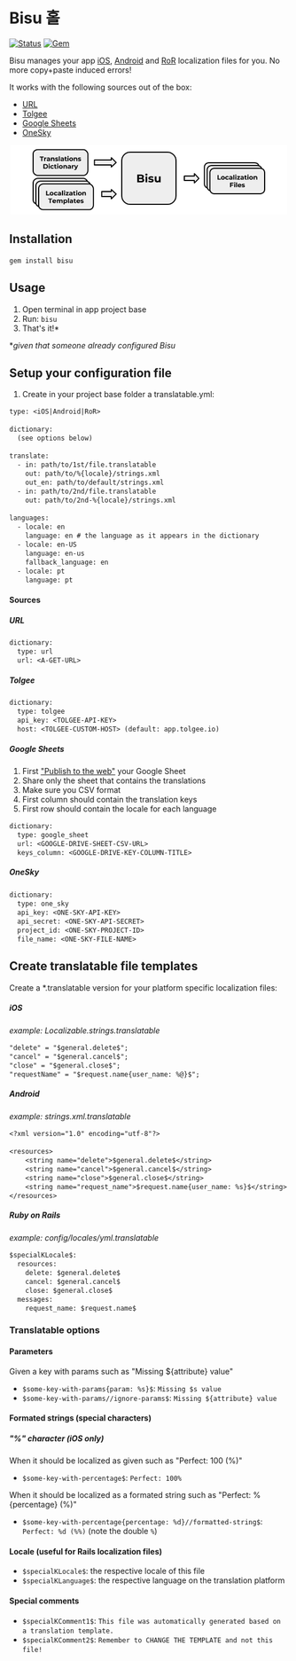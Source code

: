 Bisu 홀
========

[![Status](https://travis-ci.org/hole19/bisu.svg?branch=master)](https://travis-ci.org/hole19/bisu?branch=master)
[![Gem](https://img.shields.io/gem/v/bisu.svg?style=flat)](http://rubygems.org/gems/bisu "View this project in Rubygems")

Bisu manages your app [iOS](#ios), [Android](#android) and [RoR](#ruby-on-rails) localization files for you. No more copy+paste induced errors!

It works with the following sources out of the box:
- [URL](#url)
- [Tolgee](#tolgee)
- [Google Sheets](#google-sheets)
- [OneSky](#onesky)

<p align="center">
  <img src="https://raw.githubusercontent.com/hole19/bisu/master/README_explanation.png" width="500">
</p>

Installation
-----

```
gem install bisu
```

Usage
-----

1. Open terminal in app project base
1. Run: `bisu`
1. That's it!*

\*_given that someone already configured Bisu_

Setup your configuration file
-----

1. Create in your project base folder a translatable.yml:

  ```
  type: <iOS|Android|RoR>

  dictionary:
    (see options below)

  translate:
    - in: path/to/1st/file.translatable
      out: path/to/%{locale}/strings.xml
      out_en: path/to/default/strings.xml
    - in: path/to/2nd/file.translatable
      out: path/to/2nd-%{locale}/strings.xml

  languages:
    - locale: en
      language: en # the language as it appears in the dictionary
    - locale: en-US
      language: en-us
      fallback_language: en
    - locale: pt
      language: pt
  ```

#### Sources

##### URL

  ```
  dictionary:
    type: url
    url: <A-GET-URL>
  ```

##### Tolgee

  ```
  dictionary:
    type: tolgee
    api_key: <TOLGEE-API-KEY>
    host: <TOLGEE-CUSTOM-HOST> (default: app.tolgee.io)
  ```

##### Google Sheets

1. First ["Publish to the web"](https://www.google.com/search?q=google+sheets+publish+to+web) your Google Sheet
1. Share only the sheet that contains the translations
1. Make sure you CSV format
1. First column should contain the translation keys
1. First row should contain the locale for each language

  ```
  dictionary:
    type: google_sheet
    url: <GOOGLE-DRIVE-SHEET-CSV-URL>
    keys_column: <GOOGLE-DRIVE-KEY-COLUMN-TITLE>
  ```

##### OneSky

  ```
  dictionary:
    type: one_sky
    api_key: <ONE-SKY-API-KEY>
    api_secret: <ONE-SKY-API-SECRET>
    project_id: <ONE-SKY-PROJECT-ID>
    file_name: <ONE-SKY-FILE-NAME>
  ```

Create translatable file templates
-----

Create a \*.translatable version for your platform specific localization files:

##### iOS
*example: Localizable.strings.translatable*

  ```
  "delete" = "$general.delete$";
  "cancel" = "$general.cancel$";
  "close" = "$general.close$";
  "requestName" = "$request.name{user_name: %@}$";
  ```

##### Android
*example: strings.xml.translatable*

  ```
  <?xml version="1.0" encoding="utf-8"?>

  <resources>
      <string name="delete">$general.delete$</string>
      <string name="cancel">$general.cancel$</string>
      <string name="close">$general.close$</string>
      <string name="request_name">$request.name{user_name: %s}$</string>
  </resources>
  ```

##### Ruby on Rails
*example: config/locales/yml.translatable*

  ```
  $specialKLocale$:
    resources:
      delete: $general.delete$
      cancel: $general.cancel$
      close: $general.close$
    messages:
      request_name: $request.name$
  ```

### Translatable options

#### Parameters

Given a key with params such as "Missing ${attribute} value"
- `$some-key-with-params{param: %s}$`: `Missing $s value`
- `$some-key-with-params//ignore-params$`: `Missing ${attribute} value`

#### Formated strings (special characters)

##### "%" character (iOS only)

When it should be localized as given such as "Perfect: 100 (%)"
- `$some-key-with-percentage$`: `Perfect: 100%`

When it should be localized as a formated string such as "Perfect: %{percentage} (%)"
- `$some-key-with-percentage{percentage: %d}//formatted-string$`: `Perfect: %d (%%)` (note the double `%`)

#### Locale (useful for Rails localization files)

- `$specialKLocale$`: the respective locale of this file
- `$specialKLanguage$`: the respective language on the translation platform

#### Special comments

- `$specialKComment1$`: `This file was automatically generated based on a translation template.`
- `$specialKComment2$`: `Remember to CHANGE THE TEMPLATE and not this file!`
